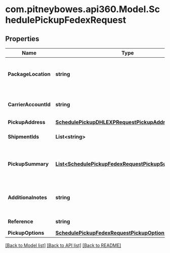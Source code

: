 # com.pitneybowes.api360.Model.SchedulePickupFedexRequest

## Properties

Name | Type | Description | Notes
------------ | ------------- | ------------- | -------------
**PackageLocation** | **string** | It specifies the location from where packages would be collected. Applicable values are &#x60;FRONT&#x60;,&#x60;NONE&#x60;,&#x60;SIDE&#x60;,&#x60;REAR&#x60; | 
**CarrierAccountId** | **string** | It specifies the carrier account id, its value can be referenced from the &#x60;Get Carrier Accounts&#x60; API. | 
**PickupAddress** | [**SchedulePickupDHLEXPRequestPickupAddress**](SchedulePickupDHLEXPRequestPickupAddress.md) |  | 
**ShipmentIds** | **List&lt;string&gt;** | It indicates the shipmentIds for which pickup to be scheduled. | [optional] 
**PickupSummary** | [**List&lt;SchedulePickupFedexRequestPickupSummaryInner&gt;**](SchedulePickupFedexRequestPickupSummaryInner.md) | This can be used to add package details for which labels are not created yet but would want to schedule pickup in advance. | [optional] 
**Additionalnotes** | **string** | It can be used to provide any additional comments or remarks, it would be printed on the scheduled pickup document. | [optional] 
**Reference** | **string** | It is used for any reference purpose | [optional] 
**PickupOptions** | [**SchedulePickupFedexRequestPickupOptions**](SchedulePickupFedexRequestPickupOptions.md) |  | 

[[Back to Model list]](../README.md#documentation-for-models) [[Back to API list]](../README.md#documentation-for-api-endpoints) [[Back to README]](../README.md)

